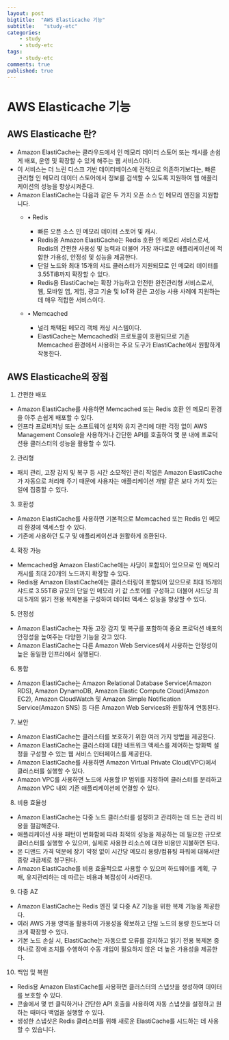 ```yaml
---
layout: post
bigtitle:  "AWS Elasticache 기능"
subtitle:   "study-etc"
categories:
    - study
    - study-etc
tags:
    - study-etc
comments: true
published: true
---
```


# AWS Elasticache 기능


## AWS Elasticache 란?

- Amazon ElastiCache는 클라우드에서 인 메모리 데이터 스토어 또는 캐시를 손쉽게 배포, 운영 및 확장할 수 있게 해주는 웹 서비스이다. 
- 이 서비스는 더 느린 디스크 기반 데이터베이스에 전적으로 의존하기보다는, 빠른 관리형 인 메모리 데이터 스토어에서 정보를 검색할 수 있도록 지원하여 웹 애플리케이션의 성능을 향상시켜준다. 
- Amazon ElastiCache는 다음과 같은 두 가지 오픈 소스 인 메모리 엔진을 지원합니다.
    - • Redis 
        - 빠른 오픈 소스 인 메모리 데이터 스토어 및 캐시. 
        - Redis용 Amazon ElastiCache는 Redis 호환 인 메모리 서비스로서, Redis의 간편한 사용성 및 능력과 더불어 가장 까다로운 애플리케이션에 적합한 가용성, 안정성 및 성능을 제공한다. 
        - 단일 노드와 최대 15개의 샤드 클러스터가 지원되므로 인 메모리 데이터를 3.55TiB까지 확장할 수 있다.
        - Redis용 ElastiCache는 확장 가능하고 안전한 완전관리형 서비스로서, 웹, 모바일 앱, 게임, 광고 기술 및 IoT와 같은 고성능 사용 사례에 지원하는 데 매우 적합한 서비스이다.


    - • Memcached 
        - 널리 채택된 메모리 객체 캐싱 시스템이다. 
        - ElastiCache는 Memcached와 프로토콜이 호환되므로 기존 Memcached 환경에서 사용하는 주요 도구가 ElastiCache에서 원활하게 작동한다.


## AWS Elasticache의 장점

1. 간편한 배포
- Amazon ElastiCache를 사용하면 Memcached 또는 Redis 호환 인 메모리 환경을 아주 손쉽게 배포할 수 있다. 
- 인프라 프로비저닝 또는 소프트웨어 설치와 유지 관리에 대한 걱정 없이 AWS Management Console을 사용하거나 간단한 API를 호출하여 몇 분 내에 프로덕션용 클러스터의 성능을 활용할 수 있다.


2. 관리형
- 패치 관리, 고장 감지 및 복구 등 시간 소모적인 관리 작업은 Amazon ElastiCache가 자동으로 처리해 주기 때문에 사용자는 애플리케이션 개발 같은 보다 가치 있는 일에 집중할 수 있다.


3. 호환성
- Amazon ElastiCache를 사용하면 기본적으로 Memcached 또는 Redis 인 메모리 환경에 액세스할 수 있다. 
- 기존에 사용하던 도구 및 애플리케이션과 원활하게 호환된다.


4. 확장 가능
- Memcached용 Amazon ElastiCache에는 샤딩이 포함되어 있으므로 인 메모리 캐시를 최대 20개의 노드까지 확장할 수 있다. 
- Redis용 Amazon ElastiCache에는 클러스터링이 포함되어 있으므로 최대 15개의 샤드로 3.55TiB 규모의 단일 인 메모리 키 값 스토어를 구성하고 더불어 샤드당 최대 5개의 읽기 전용 복제본을 구성하여 데이터 액세스 성능을 향상할 수 있다.


5. 안정성
- Amazon ElastiCache는 자동 고장 감지 및 복구를 포함하여 중요 프로덕션 배포의 안정성을 높여주는 다양한 기능을 갖고 있다. 
- Amazon ElastiCache는 다른 Amazon Web Services에서 사용하는 안정성이 높은 동일한 인프라에서 실행된다.

6. 통합
- Amazon ElastiCache는 Amazon Relational Database Service(Amazon RDS), Amazon DynamoDB, Amazon Elastic Compute Cloud(Amazon EC2), Amazon CloudWatch 및 Amazon Simple Notification Service(Amazon SNS) 등 다른 Amazon Web Services와 원활하게 연동된다.

7. 보안
- Amazon ElastiCache는 클러스터를 보호하기 위한 여러 가지 방법을 제공한다.
- Amazon ElastiCache는 클러스터에 대한 네트워크 액세스를 제어하는 방화벽 설정을 구성할 수 있는 웹 서비스 인터페이스를 제공한다.
- Amazon ElastiCache를 사용하면 Amazon Virtual Private Cloud(VPC)에서 클러스터를 실행할 수 있다. 
- Amazon VPC를 사용하면 노드에 사용할 IP 범위를 지정하여 클러스터를 분리하고 Amazon VPC 내의 기존 애플리케이션에 연결할 수 있다. 


8. 비용 효율성
- Amazon ElastiCache는 다중 노드 클러스터를 설정하고 관리하는 데 드는 관리 비용을 절감해준다. 
- 애플리케이션 사용 패턴이 변화함에 따라 최적의 성능을 제공하는 데 필요한 규모로 클러스터를 실행할 수 있으며, 실제로 사용한 리소스에 대한 비용만 지불하면 된다. 
- 온 디맨드 가격 덕분에 장기 약정 없이 시간당 메모리 용량/컴퓨팅 파워에 대해서만 종량 과금제로 청구된다. 
- Amazon ElastiCache를 비용 효율적으로 사용할 수 있으며 하드웨어를 계획, 구매, 유지관리하는 데 따르는 비용과 복잡성이 사라진다.
 

9. 다중 AZ
- Amazon ElastiCache는 Redis 엔진 및 다중 AZ 기능을 위한 복제 기능을 제공한다. 
- 여러 AWS 가용 영역을 활용하여 가용성을 확보하고 단일 노드의 용량 한도보다 더 크게 확장할 수 있다. 
- 기본 노드 손실 시, ElastiCache는 자동으로 오류를 감지하고 읽기 전용 복제본 중 하나로 장애 조치를 수행하여 수동 개입이 필요하지 않은 더 높은 가용성을 제공한다.

 

10. 백업 및 복원
- Redis용 Amazon ElastiCache를 사용하면 클러스터의 스냅샷을 생성하여 데이터를 보호할 수 있다. 
- 콘솔에서 몇 번 클릭하거나 간단한 API 호출을 사용하여 자동 스냅샷을 설정하고 원하는 때마다 백업을 실행할 수 있다. 
- 생성한 스냅샷은 Redis 클러스터를 위해 새로운 ElastiCache를 시드하는 데 사용할 수 있습니다.

